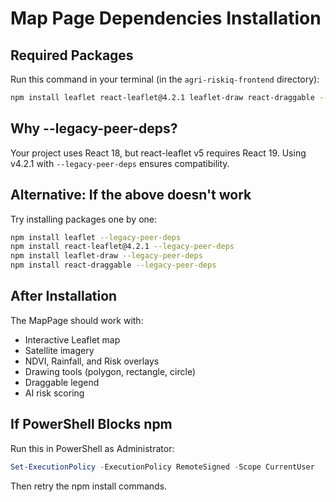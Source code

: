 # Map Page Dependencies Installation

## Required Packages

Run this command in your terminal (in the `agri-riskiq-frontend` directory):

```bash
npm install leaflet react-leaflet@4.2.1 leaflet-draw react-draggable --legacy-peer-deps
```

## Why --legacy-peer-deps?

Your project uses React 18, but react-leaflet v5 requires React 19. Using v4.2.1 with `--legacy-peer-deps` ensures compatibility.

## Alternative: If the above doesn't work

Try installing packages one by one:

```bash
npm install leaflet --legacy-peer-deps
npm install react-leaflet@4.2.1 --legacy-peer-deps
npm install leaflet-draw --legacy-peer-deps
npm install react-draggable --legacy-peer-deps
```

## After Installation

The MapPage should work with:
- Interactive Leaflet map
- Satellite imagery
- NDVI, Rainfall, and Risk overlays
- Drawing tools (polygon, rectangle, circle)
- Draggable legend
- AI risk scoring

## If PowerShell Blocks npm

Run this in PowerShell as Administrator:
```powershell
Set-ExecutionPolicy -ExecutionPolicy RemoteSigned -Scope CurrentUser
```

Then retry the npm install commands.
